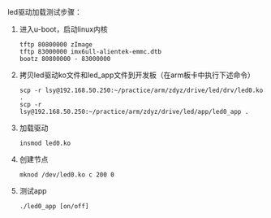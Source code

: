 led驱动加载测试步骤：

1. 进入u-boot，启动linux内核

   ```shell
   tftp 80800000 zImage
   tftp 83000000 imx6ull-alientek-emmc.dtb
   bootz 80800000 - 83000000
   ```

2. 拷贝led驱动ko文件和led_app文件到开发板（在arm板卡中执行下述命令）

   ```shell
   scp -r lsy@192.168.50.250:~/practice/arm/zdyz/drive/led/drv/led0.ko .
   scp -r lsy@192.168.50.250:~/practice/arm/zdyz/drive/led/app/led0_app .
   ```

3. 加载驱动

   ```shell
   insmod led0.ko
   ```

4. 创建节点

   ```shell
   mknod /dev/led0.ko c 200 0
   ```

5. 测试app

   ```shell
   ./led0_app [on/off]
   ```

   